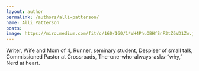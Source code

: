 ```yaml
---
layout: author
permalink: /authors/alli-patterson/
name: Alli Patterson
posts: 
image: https://miro.medium.com/fit/c/160/160/1*VH4PhuOBHfSnF3tZ6VD1Zw.jpeg
---
```


Writer, Wife and Mom of 4, Runner, seminary student, Despiser of small talk, Commissioned Pastor at Crossroads, The-one-who-always-asks-“why,” Nerd at heart.
